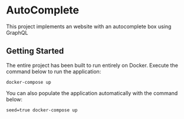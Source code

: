 # AutoComplete
This project implements an website with an autocomplete box using GraphQL

## Getting Started
The entire project has been built to run entirely on Docker. Execute the command below to run the application:
```
docker-compose up
```

You can also populate the application automatically with the command below:
```
seed=true docker-compose up
```